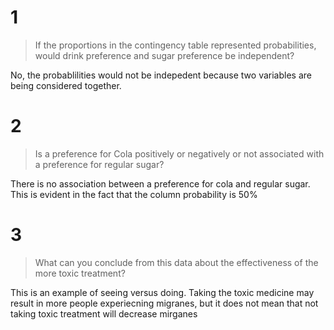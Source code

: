 # 1

> If the proportions in the contingency table represented probabilities,
> would drink preference and sugar preference be independent?

No, the probablilities would not be indepedent because two variables are
being considered together.

# 2

> Is a preference for Cola positively or negatively or not associated
> with a preference for regular sugar?

There is no association between a preference for cola and regular sugar.
This is evident in the fact that the column probability is 50%

# 3

> What can you conclude from this data about the effectiveness of the
> more toxic treatment?

This is an example of seeing versus doing. Taking the toxic medicine may
result in more people experiecning migranes, but it does not mean that
not taking toxic treatment will decrease mirganes
